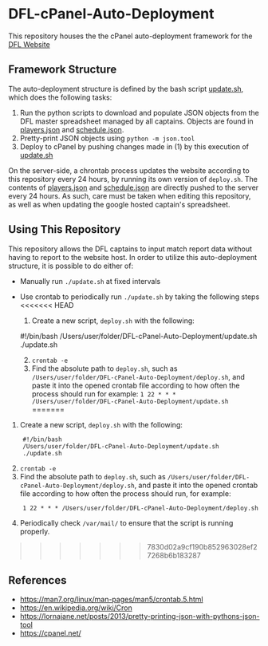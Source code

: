 # DFL-cPanel-Auto-Deployment
This repository houses the the cPanel auto-deployment framework for the [DFL Website](http://foyausa.org/index.html)

## Framework Structure
The auto-deployment structure is defined by the bash script [update.sh](./update.sh), which does the following tasks:
1. Run the python scripts to download and populate JSON objects from the DFL master spreadsheet managed by all captains. Objects are found in [players.json](./players.json) and [schedule.json](./schedule.json).
2. Pretty-print JSON objects using `python -m json.tool`
3. Deploy to cPanel by pushing changes made in (1) by this execution of [update.sh](./update.sh)

On the server-side, a chrontab process updates the website according to this repository every 24 hours, by running its own version of `deploy.sh`. The contents of [players.json](./players.json) and [schedule.json](./schedule.json) are directly pushed to the server every 24 hours. As such, care must be taken when editing this repository, as well as when updating the google hosted captain's spreadsheet.

## Using This Repository
This repository allows the DFL captains to input match report data without having to report to the website host. In order to utilize this auto-deployment structure, it is possible to do either of:
* Manually run `./update.sh` at fixed intervals
* Use crontab to periodically run `./update.sh` by taking the following steps
<<<<<<< HEAD
  1. Create a new script, `deploy.sh` with the following:

    #!/bin/bash
    /Users/user/folder/DFL-cPanel-Auto-Deployment/update.sh
    ./update.sh

  2. `crontab -e`
  3. Find the absolute path to `deploy.sh`, such as `/Users/user/folder/DFL-cPanel-Auto-Deployment/deploy.sh`, and paste it into the opened crontab file according to how often the process should run for example:
    `1 22 * * * /Users/user/folder/DFL-cPanel-Auto-Deployment/update.sh`
=======
1. Create a new script, `deploy.sh` with the following:
```
    #!/bin/bash
    /Users/user/folder/DFL-cPanel-Auto-Deployment/update.sh
    ./update.sh
```
  2. `crontab -e`
  3. Find the absolute path to `deploy.sh`, such as `/Users/user/folder/DFL-cPanel-Auto-Deployment/deploy.sh`, and paste it into the opened crontab file according to how often the process should run, for example:

```
    1 22 * * * /Users/user/folder/DFL-cPanel-Auto-Deployment/deploy.sh
```
  4. Periodically check `/var/mail/` to ensure that the script is running properly.
>>>>>>> 7830d02a9cf190b852963028ef27268b6b183287

## References
* https://man7.org/linux/man-pages/man5/crontab.5.html
* https://en.wikipedia.org/wiki/Cron
* https://lornajane.net/posts/2013/pretty-printing-json-with-pythons-json-tool
* https://cpanel.net/
